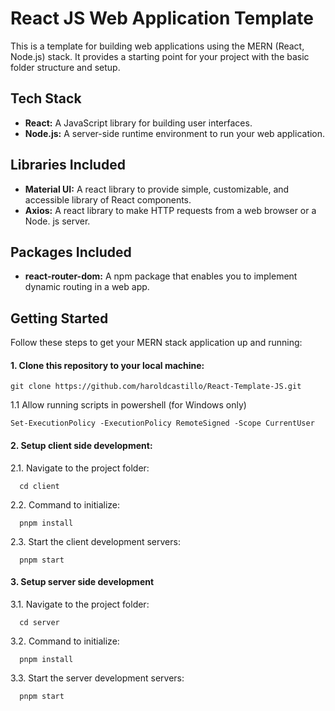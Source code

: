 # React JS Web Application Template

This is a template for building web applications using the MERN (React, Node.js) stack. It provides a starting point for your project with the basic folder structure and setup.

## Tech Stack

- **React:** A JavaScript library for building user interfaces.
- **Node.js:** A server-side runtime environment to run your web application.

## Libraries Included 

- **Material UI:**  A react library to provide simple, customizable, and accessible library of React components. 
- **Axios:** A react library to make HTTP requests from a web browser or a Node. js server.


## Packages Included

- **react-router-dom:**  A npm package that enables you to implement dynamic routing in a web app.

## Getting Started

Follow these steps to get your MERN stack application up and running:

#### 1. **Clone this repository to your local machine:**
  ```shell
  git clone https://github.com/haroldcastillo/React-Template-JS.git
  ```
  1.1 Allow running scripts in powershell (for Windows only)
  ```shell
  Set-ExecutionPolicy -ExecutionPolicy RemoteSigned -Scope CurrentUser
  ```
  
#### 2. **Setup client side development:**
  2.1. Navigate to the project folder:
  ```shell
    cd client
  ```
  2.2. Command to initialize:
  ```shell
    pnpm install
  ```
  2.3. Start the client development servers:
  ```shell
    pnpm start
  ```  
  
#### 3. **Setup server side development**
  3.1. Navigate to the project folder:
  ```shell
    cd server
  ```
  3.2. Command to initialize:
  ```shell
    pnpm install
  ```
  3.3. Start the server development servers:
  ```shell
    pnpm start
  ```  